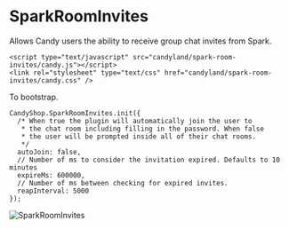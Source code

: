 # SparkRoomInvites
Allows Candy users the ability to receive group chat invites from Spark.


    <script type="text/javascript" src="candyland/spark-room-invites/candy.js"></script>
    <link rel="stylesheet" type="text/css" href="candyland/spark-room-invites/candy.css" />

To bootstrap.

    CandyShop.SparkRoomInvites.init({
      /* When true the plugin will automatically join the user to
       * the chat room including filling in the password. When false
       * the user will be prompted inside all of their chat rooms.
       */
      autoJoin: false,
      // Number of ms to consider the invitation expired. Defaults to 10 minutes
      expireMs: 600000,
      // Number of ms between checking for expired invites.
      reapInterval: 5000
    });

![SparkRoomInvites](screenshot.png)
